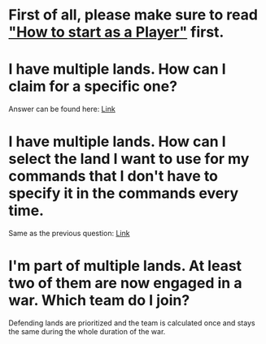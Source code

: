 # First of all, please make sure to read ["How to start as a Player"](How-to-Start-as-a-Player) first.

# I have multiple lands. How can I claim for a specific one?
Answer can be found here: [Link](https://wiki.incredibleplugins.com/lands/for-players/commands#current-edit-land)

# I have multiple lands. How can I select the land I want to use for my commands that I don't have to specify it in the commands every time.
Same as the previous question: [Link](https://wiki.incredibleplugins.com/lands/for-players/commands#current-edit-land)

# I'm part of multiple lands. At least two of them are now engaged in a war. Which team do I join?
Defending lands are prioritized and the team is calculated once and stays the same during the whole duration of the war.


 
